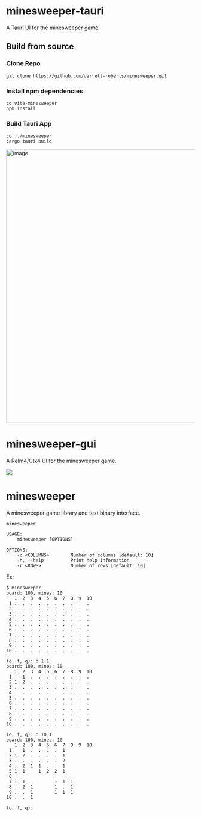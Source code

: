 # minesweeper-tauri

A Tauri UI for the minesweeper game.

## Build from source

### Clone Repo

```
git clone https://github.com/darrell-roberts/minesweeper.git
```

### Install npm dependencies

```
cd vite-minesweeper
npm install
```

### Build Tauri App

```
cd ../minesweeper
cargo tauri build
```

<img width="732" alt="image" src="https://user-images.githubusercontent.com/33698065/218477605-3ec74bdb-9499-49a3-a5e7-ea78306432fa.png">

# minesweeper-gui

A Relm4/Gtk4 UI for the minesweeper game.

<img src="https://user-images.githubusercontent.com/33698065/216826865-5495416b-1ebf-482e-b748-e52c64da3a36.png" />

# minesweeper

A minesweeper game library and text binary interface.

```text
minesweeper

USAGE:
    minesweeper [OPTIONS]

OPTIONS:
    -c <COLUMNS>        Number of columns [default: 10]
    -h, --help          Print help information
    -r <ROWS>           Number of rows [default: 10]
```

Ex:

```text
$ minesweeper
board: 100, mines: 10
   1  2  3  4  5  6  7  8  9  10
 1 .  .  .  .  .  .  .  .  .  .
 2 .  .  .  .  .  .  .  .  .  .
 3 .  .  .  .  .  .  .  .  .  .
 4 .  .  .  .  .  .  .  .  .  .
 5 .  .  .  .  .  .  .  .  .  .
 6 .  .  .  .  .  .  .  .  .  .
 7 .  .  .  .  .  .  .  .  .  .
 8 .  .  .  .  .  .  .  .  .  .
 9 .  .  .  .  .  .  .  .  .  .
10 .  .  .  .  .  .  .  .  .  .

(o, f, q): o 1 1
board: 100, mines: 10
   1  2  3  4  5  6  7  8  9  10
 1    1  .  .  .  .  .  .  .  .
 2 1  2  .  .  .  .  .  .  .  .
 3 .  .  .  .  .  .  .  .  .  .
 4 .  .  .  .  .  .  .  .  .  .
 5 .  .  .  .  .  .  .  .  .  .
 6 .  .  .  .  .  .  .  .  .  .
 7 .  .  .  .  .  .  .  .  .  .
 8 .  .  .  .  .  .  .  .  .  .
 9 .  .  .  .  .  .  .  .  .  .
10 .  .  .  .  .  .  .  .  .  .

(o, f, q): o 10 1
board: 100, mines: 10
   1  2  3  4  5  6  7  8  9  10
 1    1  .  .  .  .  1
 2 1  2  .  .  .  .  1
 3 .  .  .  .  .  .  2
 4 .  2  1  1  .  .  1
 5 1  1     1  2  2  1
 6
 7 1  1           1  1  1
 8 .  2  1        1  .  1
 9 .  .  1        1  1  1
10 .  .  1

(o, f, q):
```
